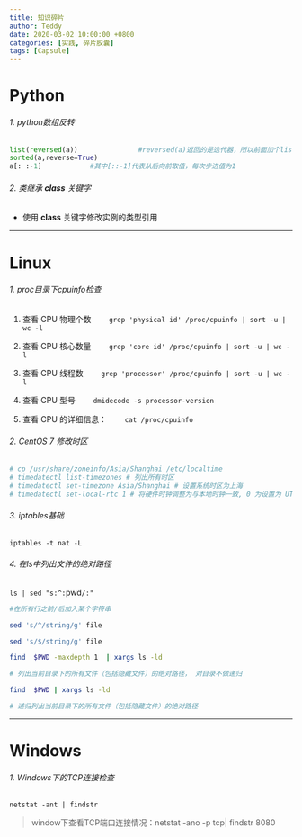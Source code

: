 ```yaml
---
title: 知识碎片
author: Teddy
date: 2020-03-02 10:00:00 +0800
categories: [实践, 碎片胶囊]
tags: [Capsule]
---
```


# Python

###### 1. python数组反转

```python
list(reversed(a))               #reversed(a)返回的是迭代器，所以前面加个list转换为list
sorted(a,reverse=True)
a[: :-1]            #其中[::-1]代表从后向前取值，每次步进值为1
```

###### 2. 类继承 __class__ 关键字

* 使用 __class__ 关键字修改实例的类型引用

---

# Linux

###### 1. proc目录下cpuinfo检查

1. 查看 CPU 物理个数
　　`grep 'physical id' /proc/cpuinfo | sort -u | wc -l`

2. 查看 CPU 核心数量
　　`grep 'core id' /proc/cpuinfo | sort -u | wc -l`

3. 查看 CPU 线程数
　　`grep 'processor' /proc/cpuinfo | sort -u | wc -l`

4. 查看 CPU  型号
　　`dmidecode -s processor-version`

5. 查看 CPU 的详细信息：
　　`cat /proc/cpuinfo`

###### 2. CentOS 7 修改时区

```sh
# cp /usr/share/zoneinfo/Asia/Shanghai /etc/localtime
# timedatectl list-timezones # 列出所有时区
# timedatectl set-timezone Asia/Shanghai # 设置系统时区为上海
# timedatectl set-local-rtc 1 # 将硬件时钟调整为与本地时钟一致, 0 为设置为 UTC 时间
```

###### 3. iptables基础

`iptables -t nat -L`


###### 4. 在ls中列出文件的绝对路径

`ls | sed "s:^:`pwd`/:"`

```sh
#在所有行之前/后加入某个字符串

sed 's/^/string/g' file

sed 's/$/string/g' file

find  $PWD -maxdepth 1  | xargs ls -ld

# 列出当前目录下的所有文件（包括隐藏文件）的绝对路径， 对目录不做递归

find  $PWD | xargs ls -ld

# 递归列出当前目录下的所有文件（包括隐藏文件）的绝对路径
```

---

# Windows

###### 1. Windows下的TCP连接检查

`netstat -ant | findstr`
> window下查看TCP端口连接情况：netstat -ano -p tcp| findstr 8080










